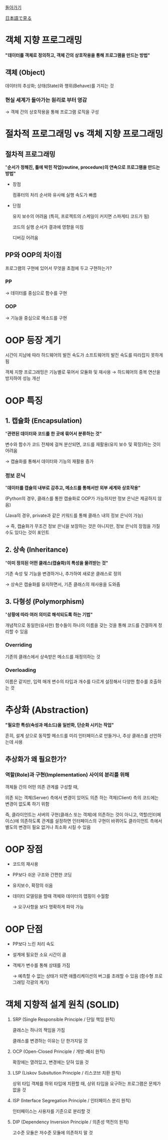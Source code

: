 [돌아가기](https://github.com/LEEJ0NGWAN/CS)

[日本語で見る](./README-jp.md)

# 객체 지향 프로그래밍

**"데이터를 객체로 정의하고, 객체 간의 상호작용을 통해 프로그램을 만드는 방법"**

## 객체 (Object)

데이터의 추상화; 상태(State)와 행위(Behave)를 가지는 것

### 현실 세계가 돌아가는 원리로 부터 영감

→ 객체 간의 상호작용을 통해 프로그램 로직을 구성

# 절차적 프로그래밍 vs 객체 지향 프로그래밍

## 절차적 프로그래밍

"**순서가 정해진, 틀에 박힌 작업(routine, procedure)의 연속으로  프로그램을 만드는 방법"**

- 장점

    컴퓨터의 처리 순서와 유사해 실행 속도가 빠름

- 단점

    유지 보수의 어려움 (특히, 프로젝트의 스케일이 커지면 스파게티 코드가 됨)

    코드의 실행 순서가 결과에 영향을 미침

    디버깅 어려움

## PP와 OOP의 차이점

프로그램의 구현에 있어서 무엇을 초점에 두고 구현하는가?

### PP

→ 데이터를 중심으로 함수를 구현

### OOP

→ 기능을 중심으로 메소드를 구현

# OOP 등장 계기

시간이 지남에 따라 하드웨어의 발전 속도가 소프트웨어의 발전 속도를 따라잡지 못하게 됨

객체 지향 프로그래밍은 기능별로 묶어서 모듈화 및 재사용 → 하드웨어의 중복 연산을 방지하여 성능 개선

# OOP 특징

## 1. 캡슐화 (Encapsulation)

"**관련된 데이터와 코드를 한 곳에 묶어서 분류하는 것"**

변수와 함수가 코드 전체에 걸쳐 분산되면, 코드를 재활용(유지 보수 및 확장)하는 것이 어려움

→ 캡슐화를 통해서 데이터와 기능의 재활용 증가

### 정보 은닉

"**데이터를 캡슐의 내부로 감추고, 메소드를 통해서만 외부 세계와 상호작용"**

(Python의 경우, 클래스를 통한 캡슐화로 OOP가 가능하지만 정보 은닉은 제공하지 않음)

(Java의 경우, private과 같은 키워드를 통해 클래스 내의 정보 은닉이 가능)

→ 즉, 캡슐화가 무조건 정보 은닉을 보장하는 것은 아니지만, 정보 은닉의 장점을 가질 수도 있다는 것이 포인트

## 2. 상속 (Inheritance)

"**이미 정의된 어떤 클래스(캡슐화)의 특성을 물려받는 것"**

기존 속성 및 기능을 변경하거나, 추가하여 새로운 클래스로 정의

→ 상속은 캡슐화를 유지하면서, 기존 클래스의 재사용을 도와줌

## 3. 다형성 (Polymorphism)

"**상황에 따라 여러 의미로 해석되도록 하는 기법"**

개념적으로 동일한(유사한) 함수들이 하나의 이름을 갖는 것을 통해 코드를 간결하게 정리할 수 있음

### Overriding

기존의 클래스에서 상속받은 메소드를 재정의하는 것

### Overloading

이름은 같지만, 입력 매개 변수의 타입과 개수를 다르게 설정해서 다양한 함수를 호출하는 것

# 추상화 (Abstraction)

**"필요한 특성(속성과 메소드)을 일반화, 단순화 시키는 작업"**

흔히, 설계 상으로 동작할 메소드를 미리 인터페이스로 만들거나, 추상 클래스를 선언하는데 사용

## 추상화가 왜 필요한가?

### 역할(Role)과 구현(Implementation) 사이의 분리를 위해

객체들 간의 어떤 의존 관계를 구성할 때, 

의존 되는 객체(Server) 측에서 변경이 있어도 의존 하는 객체(Client) 측의 코드에는 변경이 없도록 하기 위함

즉, 클라이언트는 서버의 구현(클래스 또는 객체)에 의존하는 것이 아니고, 역할(인터페이스)에 의존하도록 관계를 설정하면 인터페이스의 구현이 바뀌어도 클라이언트 측에서 별도의 변경이 필요 없거나 최소화 시킬 수 있음

# OOP 장점

- 코드의 재사용
- PP보다 쉬운 구조와 간편한 코딩
- 유지보수, 확장의 쉬움
- 데이터 모델링을 할때 객체와 데이터의 맵핑이 수월함

    → 요구사항을 보다 명확하게 파악 가능

# OOP 단점

- PP보다 느린 처리 속도
- 설계에 필요한 소요 시간이 큼
- 객체가 변수를 통해 상태를 가짐

    → 예측할 수 없는 상태가 되면 애플리케이션의 버그를 초래할 수 있음 (함수형 프로그래밍 각광의 계기)

# 객체 지향적 설계 원칙 (SOLID)

1. SRP (Single Responsible Principle / 단일 책임 원칙)

    클래스는 하나의 책임을 가짐

    클래스를 변경하는 이유는 단 한가지일 것

2. OCP (Open-Closed Principle / 개방-폐쇠 원칙)

    확장에는 열려있고, 변경에는 닫혀 있을 것

3. LSP (Liskov Subsitution Principle / 리스코브 치환 원칙)

    상위 타입 객체를 하위 타입에 치환할 때, 상위 타입을 요구하는 프로그램은 문제가 없을 것

4. ISP (Interface Segregation Principle / 인터페이스 분리 원칙)

    인터페이스는 사용자를 기준으로 분리할 것

5. DIP (Dependency Inversion Principle / 의존성 역전의 원칙)

    고수준 모듈은 저수준 모듈에 의존하지 말 것

